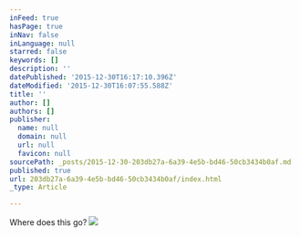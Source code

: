 ```yaml
---
inFeed: true
hasPage: true
inNav: false
inLanguage: null
starred: false
keywords: []
description: ''
datePublished: '2015-12-30T16:17:10.396Z'
dateModified: '2015-12-30T16:07:55.588Z'
title: ''
author: []
authors: []
publisher:
  name: null
  domain: null
  url: null
  favicon: null
sourcePath: _posts/2015-12-30-203db27a-6a39-4e5b-bd46-50cb3434b0af.md
published: true
url: 203db27a-6a39-4e5b-bd46-50cb3434b0af/index.html
_type: Article

---
```

Where does this go? ![](https://the-grid-user-content.s3-us-west-2.amazonaws.com/e2f40c24-a652-46d8-8987-5dbbff9b7e8d.jpg)
